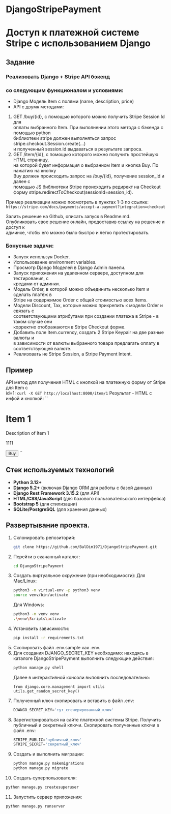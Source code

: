 # DjangoStripePayment
# Доступ к платежной системе Stripe с использованием Django 

## Задание
### Реализовать Django + Stripe API бэкенд  
### со следующим функционалом и условиями:  
- Django Модель Item с полями (name, description, price)   
- API с двумя методами:  
1. GET /buy/{id}, c помощью которого можно получить Stripe Session Id для  
оплаты выбранного Item. При выполнении этого метода c бэкенда с помощью python  
библиотеки stripe должен выполняться запрос stripe.checkout.Session.create(...)  
и полученный session.id выдаваться в результате запроса.  
2. GET /item/{id}, c помощью которого можно получить простейшую HTML страницу,  
на которой будет информация о выбранном Item и кнопка Buy. По нажатию на кнопку  
Buy должен происходить запрос на /buy/{id}, получение session_id и далее с  
помощью JS библиотеки Stripe происходить редирект на Checkout форму 
stripe.redirectToCheckout(sessionId=session_id).

Пример реализации можно посмотреть в пунктах 1-3 по ссылке:  
``
https://stripe.com/docs/payments/accept-a-payment?integration=checkout
``

Залить решение на Github, описать запуск в Readme.md.  
Опубликовать свое решение онлайн, предоставив ссылку на решение и доступ к  
админке, чтобы его можно было быстро и легко протестировать. 

### Бонусные задачи: 
- Запуск используя Docker.
- Использование environment variables.
- Просмотр Django Моделей в Django Admin панели.
- Запуск приложения на удаленном сервере, доступном для тестирования, с  
кредами от админки.
- Модель Order, в которой можно объединить несколько Item и сделать платёж в  
Stripe на содержимое Order c общей стоимостью всех Items.
- Модели Discount, Tax, которые можно прикрепить к модели Order и связать с  
соответствующими атрибутами при создании платежа в Stripe - в таком случае они  
корректно отображаются в Stripe Checkout форме. 
- Добавить поле Item.currency, создать 2 Stripe Keypair на две разные валюты и  
в зависимости от валюты выбранного товара предлагать оплату в соответствующей 
валюте.
- Реализовать не Stripe Session, а Stripe Payment Intent.

## Пример

API метод для получения HTML c кнопкой на платежную форму от Stripe для Item с  
id=1: 
``
curl -X GET http://localhost:8000/item/1
``
Результат - HTML c инфой и кнопкой:
``
<html>
  <head>
    <title>Buy Item 1</title>
  </head>
  <body>
    <h1>Item 1</h1>
    <p>Description of Item 1</p>
    <p>1111</p>
    <button id="buy-button">Buy</button>
    <script type="text/javascript">
      var stripe = Stripe('pk_test_a9nwZVa5O7b0xz3lxl318KSU00x1L9ZWsF');
      var buyButton = document.getElementById(buy-button');
      buyButton.addEventListener('click', function() {
        // Create a new Checkout Session using the server-side endpoint 
        // Redirect to Stripe Session Checkout
        fetch('/buy/1', {method: 'GET'})
        .then(response => return response.json())
        .then(session => stripe.redirectToCheckout({ sessionId: session.id }))
      });
    </script>
  </body>
</html>
``

## Стек используемых технологий

 - **Python 3.12+**
 - **Django 5.2+** (включая Django ORM для работы с базой данных)
 - **Django Rest Framework 3.15.2** (для API)
 - **HTML/CSS/JavaScript** (для базового пользовательского интерфейса)
 - **Bootstrap 5** (для стилизации)
 - **SQLite/PostgreSQL** (для хранения данных)

## Развертывание проекта.
1. Склонировать репозиторий:
   ```bash
   git clone https://github.com/BalDim1971/DjangoStripePayment.git
   ```
2. Перейти в скачанный каталог:
   ```bash
   cd DjangoStripePayment
   ```
3. Создать виртуальное окружение (при необходимости):
   Для Mac/Linux:
   ```bash
   python3 -m virtual-env -p python3 venv
   source venv/bin/activate
   ```
   Для Windows:
   ```bash
   python3 -m venv venv
   .\venv\Scripts\activate
   ```
4. Установить зависимости:
   ```bash
   pip install -r requirements.txt
   ```
5. Скопировать файл .env.sample как .env.
6. Для создания DJANGO_SECRET_KEY необходимо: находясь в каталоге 
DjangoStripePayment выполнить следующие действия:
   ```bash
   python manage.py shell
   ```
   Далее в интерактивной консоли выполнить последовательно:
   ```
   from django.core.management import utils
   utils.get_random_secret_key()
   ```
7. Полученный ключ скопировать и вставить в файл .env:
   ```python
   DJANGO_SECRET_KEY='тут_сгенерированный_ключ'
   ```
8. Зарегистрироваться на сайте платежной системы Stripe. Получить публичный и
секретный ключи. Скопировать полученные ключи в файл .env:
   ```python
   STRIPE_PUBLIC='публичный_ключ'
   STRIPE_SECRET='секретный_ключ'
   ```
9. Создать и выполнить миграции:
   ```bash
   python manage.py makemigrations
   python manage.py migrate
   ```
10. Создать суперпользователя:
   ```bash
   python manage.py createsuperuser
   ```
11. Запустить сервер приложения:
   ```bash
   python manage.py runserver
   ```
